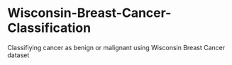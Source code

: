 # Wisconsin-Breast-Cancer-Classification
Classifiying cancer as benign or malignant using Wisconsin Breast Cancer dataset
